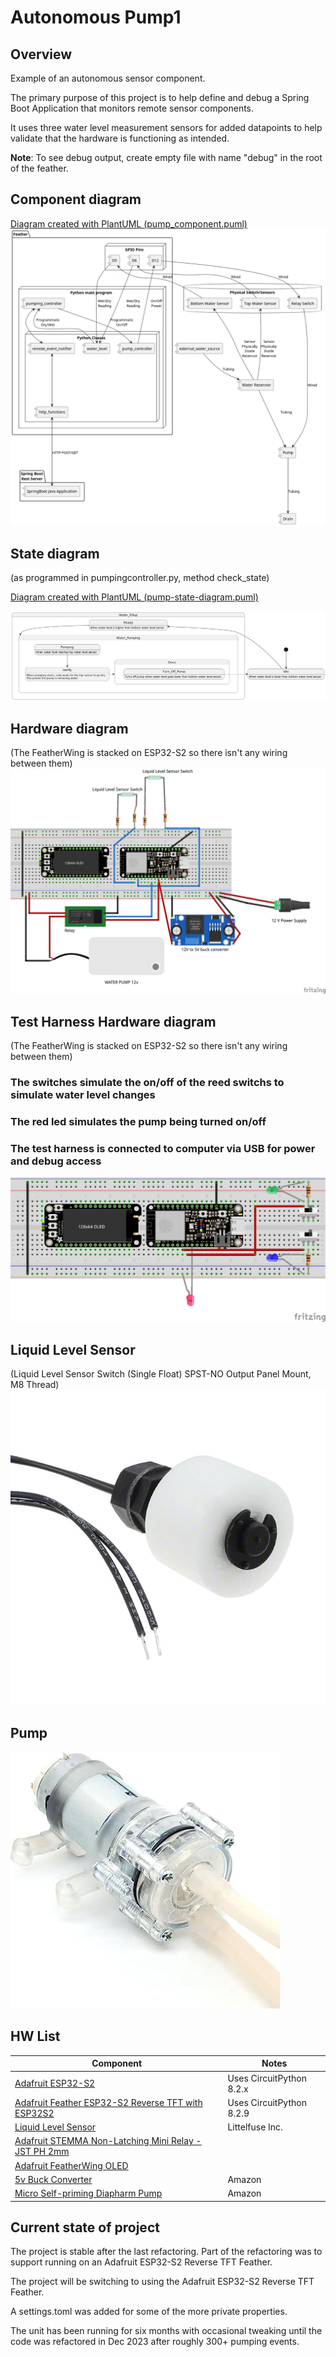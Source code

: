 # Autonomous Pump1

## Overview
Example of an autonomous sensor component.

The primary purpose of this project is to help define and debug a Spring Boot Application that monitors remote sensor components.

It uses three water level measurement sensors for added datapoints to help validate that the hardware is functioning as intended.

**Note**: To see debug output, create empty file with name "debug" in the root of the feather.

## Component diagram
[Diagram created with PlantUML (pump_component.puml) ](https://plantuml.com/)
![Pump state diagram](documentation/pump_component.png?raw=true)


## State diagram 
(as programmed in pumpingcontroller.py, method check_state)

[Diagram created with PlantUML (pump-state-diagram.puml) ](https://plantuml.com/)

![Pump state diagram](documentation/pump-state-diagram.png?raw=true)

## Hardware diagram
(The FeatherWing is stacked on ESP32-S2 so there isn't any wiring between them)
![Pump wiring diagram](documentation/pump_Sketch_bb.jpg?raw=true)

## Test Harness Hardware diagram
(The FeatherWing is stacked on ESP32-S2 so there isn't any wiring between them)

### The switches simulate the on/off of the reed switchs to simulate water level changes
### The red led simulates the pump being turned on/off
### The test harness is connected to computer via USB for power and debug access
![Pump test harness wiring diagram](documentation/test_pump_Sketch_bb.jpg?raw=true)

## Liquid Level Sensor
(Liquid Level Sensor Switch (Single Float) SPST-NO Output Panel Mount, M8 Thread)
![Pump wiring diagram](documentation/59630-1-T-02-A.jpg?raw=true)


## Pump
![Pump](documentation/51wQLqJQSUL._AC_SX569_.jpg?raw=true)

## HW List

| Component                                                                                                                              | Notes                    |
|----------------------------------------------------------------------------------------------------------------------------------------|--------------------------|
| [Adafruit ESP32-S2](https://www.adafruit.com/product/5000)                                                                             | Uses CircuitPython 8.2.x |
| [Adafruit Feather ESP32-S2 Reverse TFT with ESP32S2](https://learn.adafruit.com/esp32-s2-reverse-tft-feather)                                                                             | Uses CircuitPython 8.2.9 |
| [Liquid Level Sensor](https://www.digikey.com/en/products/detail/littelfuse-inc./59630-1-T-02-A/4771999?utm_adgroup=General&utm_term=) | Littelfuse Inc.          |
| [Adafruit STEMMA Non-Latching Mini Relay - JST PH 2mm](https://www.adafruit.com/product/4409)                                          |
| [Adafruit FeatherWing OLED](https://www.adafruit.com/product/4650)                                                                     |
| [5v Buck Converter](https://www.amazon.com/gp/product/B0B779ZYN1/ref=ppx_yo_dt_b_asin_title_o08_s00?ie=UTF8&th=1)                      | Amazon                   |
| [Micro Self-priming Diapharm Pump](https://www.amazon.com/gp/product/B09ZX4TFNG/ref=ppx_yo_dt_b_asin_title_o07_s00?ie=UTF8&psc=1)      | Amazon                   |


## Current state of project
The project is stable after the last refactoring. Part of the refactoring was to support running on an Adafruit ESP32-S2 Reverse TFT Feather.

The project will be switching to using the Adafruit ESP32-S2 Reverse TFT Feather.

A settings.toml was added for some of the more private properties.

The unit has been running for six months with occasional tweaking until the code was refactored in Dec 2023 after roughly 300+ pumping events.
